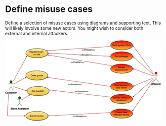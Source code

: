 # Define misuse cases

Define a selection of misuse cases using diagrams and supporting text. This will likely involve some new actors. You might wish to consider both external and internal attackers.

![Example](img/misusecases.png)